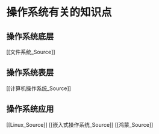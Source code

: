 # 操作系统有关的知识点
## 操作系统底层
[[文件系统_Source]]
## 操作系统表层
[[计算机操作系统_Source]]
## 操作系统应用
[[Linux_Source]]
[[嵌入式操作系统_Source]]
[[鸿蒙_Source]]
